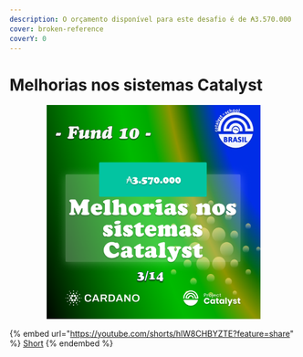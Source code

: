 ```yaml
---
description: O orçamento disponível para este desafio é de ₳3.570.000
cover: broken-reference
coverY: 0
---
```


# Melhorias nos sistemas Catalyst

<div align="center">

<figure><img src="../../../.gitbook/assets/Frame 14.png" alt="" width="375"><figcaption></figcaption></figure>

</div>

{% embed url="https://youtube.com/shorts/hlW8CHBYZTE?feature=share" %}
[Short](https://www.youtube.com/@catalystbrasil)
{% endembed %}
